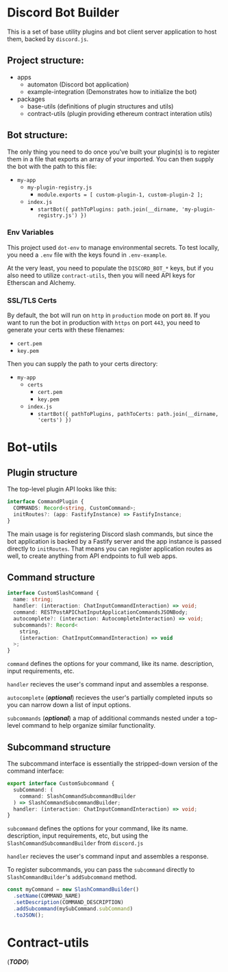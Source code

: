 # Discord Bot Builder

This is a set of base utility plugins and bot client server application to host them, backed by `discord.js`. 

## Project structure:
- apps
  - automaton (Discord bot application)
  - example-integration (Demonstrates how to initialize the bot)
- packages
  - base-utils (definitions of plugin structures and utils)
  - contract-utils (plugin providing ethereum contract interation utils)

## Bot structure:
The only thing you need to do once you've built your plugin(s) is to register them in a file that exports an array of your imported. You can then supply the bot with the path to this file:
- `my-app`
  - `my-plugin-registry.js`
    - `module.exports = [ custom-plugin-1, custom-plugin-2 ];`
  - `index.js`
    - `startBot({ pathToPlugins: path.join(__dirname, 'my-plugin-registry.js') })`

### Env Variables
This project used `dot-env` to manage environmental secrets. To test locally, you need a `.env` file with the keys found in `.env-example`. 

At the very least, you need to populate the `DISCORD_BOT_*` keys, but if you also need to utilize `contract-utils`, then you will need API keys for Etherscan and Alchemy.

### SSL/TLS Certs
By default, the bot will run on `http` in `production` mode on port `80`. If you want to run the bot in production with `https` on port `443`, you need to generate your certs with these filenames:
- `cert.pem`
- `key.pem`

Then you can supply the path to your certs directory:
- `my-app`
  - `certs`
    - `cert.pem`
    - `key.pem`
  - `index.js`
    - `startBot({ pathToPlugins, pathToCerts: path.join(__dirname, 'certs') })`

# Bot-utils
## Plugin structure
The top-level plugin API looks like this:
```ts
interface CommandPlugin {
  COMMANDS: Record<string, CustomCommand>;
  initRoutes?: (app: FastifyInstance) => FastifyInstance;
}
```
The main usage is for registering Discord slash commands, but since the bot application is backed by a Fastify server and the app instance is passed directly to `initRoutes`. That means you can register application routes as well, to create anything from API endpoints to full web apps. 

## Command structure

```ts
interface CustomSlashCommand {
  name: string;
  handler: (interaction: ChatInputCommandInteraction) => void;
  command: RESTPostAPIChatInputApplicationCommandsJSONBody;
  autocomplete?: (interaction: AutocompleteInteraction) => void;
  subcommands?: Record<
    string,
    (interaction: ChatInputCommandInteraction) => void
  >;
}
```
`command` defines the options for your command, like its name. description, input requirements, etc. 

`handler` recieves the user's command input and assembles a response.

`autocomplete` (***optional***) recieves the user's partially completed inputs so you can narrow down a list of input options.

`subcommands` (***optional***) a map of additional commands nested under a top-level command to help organize similar functionality.

## Subcommand structure
The subcommand interface is essentially the stripped-down version of the command interface:
```ts
export interface CustomSubcommand {
  subCommand: (
    command: SlashCommandSubcommandBuilder
  ) => SlashCommandSubcommandBuilder;
  handler: (interaction: ChatInputCommandInteraction) => void;
}
```
`subcommand` defines the options for your command, like its name. description, input requirements, etc, but using the `SlashCommandSubcommandBuilder` from `discord.js`

`handler` recieves the user's command input and assembles a response.

To register subcommands, you can pass the `subcommand` directly to `SlashCommandBuilder`'s `addSubcommand` method.

```ts
const myCommand = new SlashCommandBuilder()
  .setName(COMMAND_NAME)
  .setDescription(COMMAND_DESCRIPTION)
  .addSubcommand(mySubCommand.subCommand)
  .toJSON();
```

# Contract-utils
(***TODO***)